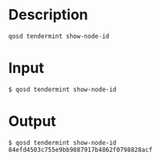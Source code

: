 # Description
```
qosd tendermint show-node-id
```
# Input
```
$ qosd tendermint show-node-id
```
# Output
```
$ qosd tendermint show-node-id
84efd4503c755e9bb9887917b4862f0798828acf
```